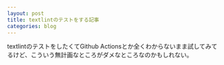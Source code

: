 ```yaml
---
layout: post
title: textlintのテストをする記事
categories: blog
---
```


textlintのテストをしたくてGithub Actionsとか全くわからないまま試してみてるけど、こういう無計画なところがダメなところなのかもしれない。
